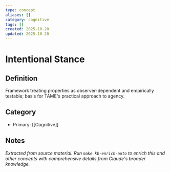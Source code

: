 ```yaml
---
type: concept
aliases: []
category: cognitive
tags: []
created: 2025-10-20
updated: 2025-10-20
---
```


# Intentional Stance

## Definition

Framework treating properties as observer-dependent and empirically testable; basis for TAME's practical approach to agency.

## Category

- Primary: [[Cognitive]]

## Notes

*Extracted from source material. Run `make kb-enrich-auto` to enrich this and other concepts with comprehensive details from Claude's broader knowledge.*
